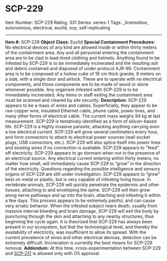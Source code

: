# SCP-229
Item Number: SCP-229
Rating: 331
Series: series-1
Tags: _licensebox, autonomous, electrical, euclid, scp, self-replicating

---

**Item #:** SCP-229
**Object Class:** Euclid
**Special Containment Procedures:** No electrical devices of any kind are allowed inside or within thirty meters of the containment area. Any and all personnel entering the containment area are to be clad in lead-lined clothing and helmets. Anything found to be infested by SCP-229 is to be immediately incinerated and the resulting ash and debris contained and disposed of under protocol XJR-99.
Containment area is to be composed of a hollow cube of 18 cm thick granite, 8 meters on a side, with a single door and airlock. These are to operate with no electrical components, and those components are to be made of wood or stone whenever possible.
Any organism infested with SCP-229 is to be immediately incinerated. Any items or staff exiting the containment area must be scanned and cleared by site security.
**Description:** SCP-229 appears to be a mass of wires and cables. Superficially, they appear to be raw copper wire, insulated Ethernet cable, phone cable, power lines, and many other forms of electrical cable. The current mass weighs 94 kg at last measurement.
SCP-229 is tentatively identified as a form of silicon-based life. SCP-229 is a highly invasive parasite, attacking anything carrying even a low electrical current. SCP-229 will grow several centimeters every hour, and form connectors to attach to electrical power sources (wall socket plugs, USB connectors, etc.). SCP-229 will also splice itself into power lines and existing wires if no connection is available. SCP-229 appears to "feed" off electricity.
SCP-229 appears to go dormant when not in the presence of an electrical source. Any electrical current entering within thirty meters, no matter how small, will immediately cause SCP-229 to “grow” in the direction of the electricity. Questions regarding the possible intelligence and sensory organs of SCP-229 are still under investigation.
SCP-229 appears to “grow” best on metal or plastic, but is very capable of infesting living tissue. In vertebrate animals, SCP-229 will quickly penetrate the epidermis and other tissues, attaching to and enveloping the spine. SCP-229 will then grow along nerve pathways and up into the brain, attaching and infesting it within a few days. This process appears to be extremely painful, and can cause very erratic behavior. When the infested subject nears death, usually from massive internal bleeding and brain damage, SCP-229 will exit the body by puncturing through the skin and attaching to any nearby structures, thus beginning the cycle again.
It is theorized that SCP-229 has always been present in our ecosystem, but that the technological level, and thereby the availability of electricity, was insufficient to allow its spread. With the current prevalence of wires and other electrical devices, detection can be extremely difficult. Incineration is currently the best means for SCP-229 removal.
**Addendum:** At this time, cross-experimentation between SCP-229 and [SCP-217](/scp-217) is allowed only with O5 approval.